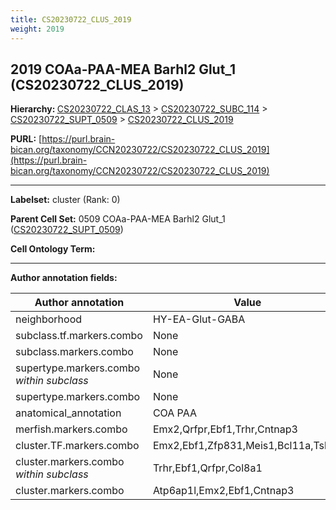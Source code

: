 ```yaml
---
title: CS20230722_CLUS_2019
weight: 2019
---
```

## 2019 COAa-PAA-MEA Barhl2 Glut_1 (CS20230722_CLUS_2019)
<b>Hierarchy: </b>
[CS20230722_CLAS_13](../CS20230722_CLAS_13) >
[CS20230722_SUBC_114](../CS20230722_SUBC_114) >
[CS20230722_SUPT_0509](../CS20230722_SUPT_0509) >
[CS20230722_CLUS_2019](../CS20230722_CLUS_2019)

**PURL:** [https://purl.brain-bican.org/taxonomy/CCN20230722/CS20230722_CLUS_2019](https://purl.brain-bican.org/taxonomy/CCN20230722/CS20230722_CLUS_2019)

---


**Labelset:** cluster (Rank: 0)

**Parent Cell Set:** 0509 COAa-PAA-MEA Barhl2 Glut_1 ([CS20230722_SUPT_0509](../CS20230722_SUPT_0509))



**Cell Ontology Term:** 

[MARKER GENES.]: #


---

[TRANSFERRED ANNOTATIONS.]: #


[AUTHOR ANNOTATION FIELDS.]: #


**Author annotation fields:**

| Author annotation | Value |
|-------------------|-------|
|neighborhood|HY-EA-Glut-GABA|
|subclass.tf.markers.combo|None|
|subclass.markers.combo|None|
|supertype.markers.combo _within subclass_|None|
|supertype.markers.combo|None|
|anatomical_annotation|COA PAA|
|merfish.markers.combo|Emx2,Qrfpr,Ebf1,Trhr,Cntnap3|
|cluster.TF.markers.combo|Emx2,Ebf1,Zfp831,Meis1,Bcl11a,Tshz3|
|cluster.markers.combo _within subclass_|Trhr,Ebf1,Qrfpr,Col8a1|
|cluster.markers.combo|Atp6ap1l,Emx2,Ebf1,Cntnap3|
